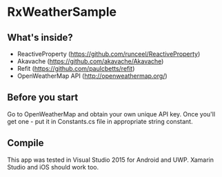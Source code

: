 # RxWeatherSample

## What's inside?
* ReactiveProperty (https://github.com/runceel/ReactiveProperty)
* Akavache (https://github.com/akavache/Akavache)
* Refit (https://github.com/paulcbetts/refit)
* OpenWeatherMap API (http://openweathermap.org/)

## Before you start
Go to OpenWeatherMap and obtain your own unique API key. Once you'll get one - put it in Constants.cs file in appropriate string constant.

## Compile
This app was tested in Visual Studio 2015 for Android and UWP. Xamarin Studio and iOS should work too.
